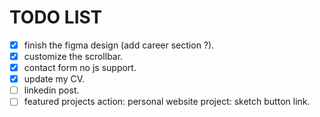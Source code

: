 # TODO LIST

- [X] finish the figma design (add career section ?).
- [X] customize the scrollbar.
- [X] contact form no js support.
- [X] update my CV.
- [ ] linkedin post.
- [ ] featured projects action: personal website project: sketch button link. 